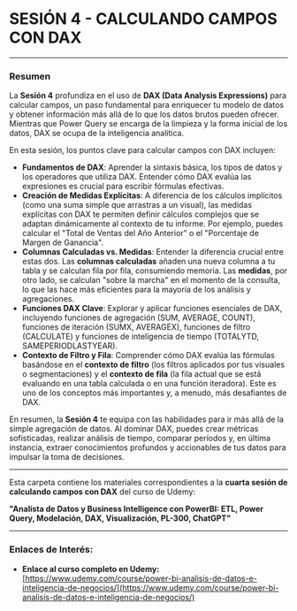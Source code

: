 # SESIÓN 4 - CALCULANDO CAMPOS CON DAX

---
### Resumen

La **Sesión 4** profundiza en el uso de **DAX (Data Analysis Expressions)** para calcular campos, un paso fundamental para enriquecer tu modelo de datos y obtener información más allá de lo que los datos brutos pueden ofrecer. Mientras que Power Query se encarga de la limpieza y la forma inicial de los datos, DAX se ocupa de la inteligencia analítica.

En esta sesión, los puntos clave para calcular campos con DAX incluyen:

* **Fundamentos de DAX**: Aprender la sintaxis básica, los tipos de datos y los operadores que utiliza DAX. Entender cómo DAX evalúa las expresiones es crucial para escribir fórmulas efectivas.
* **Creación de Medidas Explícitas**: A diferencia de los cálculos implícitos (como una suma simple que arrastras a un visual), las medidas explícitas con DAX te permiten definir cálculos complejos que se adaptan dinámicamente al contexto de tu informe. Por ejemplo, puedes calcular el "Total de Ventas del Año Anterior" o el "Porcentaje de Margen de Ganancia".
* **Columnas Calculadas vs. Medidas**: Entender la diferencia crucial entre estas dos. Las **columnas calculadas** añaden una nueva columna a tu tabla y se calculan fila por fila, consumiendo memoria. Las **medidas**, por otro lado, se calculan "sobre la marcha" en el momento de la consulta, lo que las hace más eficientes para la mayoría de los análisis y agregaciones.
* **Funciones DAX Clave**: Explorar y aplicar funciones esenciales de DAX, incluyendo funciones de agregación (SUM, AVERAGE, COUNT), funciones de iteración (SUMX, AVERAGEX), funciones de filtro (CALCULATE) y funciones de inteligencia de tiempo (TOTALYTD, SAMEPERIODLASTYEAR).
* **Contexto de Filtro y Fila**: Comprender cómo DAX evalúa las fórmulas basándose en el **contexto de filtro** (los filtros aplicados por tus visuales o segmentaciones) y el **contexto de fila** (la fila actual que se está evaluando en una tabla calculada o en una función iteradora). Este es uno de los conceptos más importantes y, a menudo, más desafiantes de DAX.

En resumen, la **Sesión 4** te equipa con las habilidades para ir más allá de la simple agregación de datos. Al dominar DAX, puedes crear métricas sofisticadas, realizar análisis de tiempo, comparar períodos y, en última instancia, extraer conocimientos profundos y accionables de tus datos para impulsar la toma de decisiones.

---

Esta carpeta contiene los materiales correspondientes a la **cuarta sesión de calculando campos con DAX** del curso de Udemy:

**"Analista de Datos y Business Intelligence con PowerBI: ETL, Power Query, Modelación, DAX, Visualización, PL-300, ChatGPT"**

---

### Enlaces de Interés:

* **Enlace al curso completo en Udemy:**
    [https://www.udemy.com/course/power-bi-analisis-de-datos-e-inteligencia-de-negocios/](https://www.udemy.com/course/power-bi-analisis-de-datos-e-inteligencia-de-negocios/)